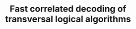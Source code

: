 ---
title: "Fast correlated decoding of transversal logical algorithms"
description: "Quantum error correction (QEC) is required for large-scale computation, but incurs a significant resource overhead. Recent advances have shown that by jointly decoding logical qubits in algorithms composed of transversal gates, the number of syndrome extraction rounds can be reduced by a factor of the code distance d, at the cost of increased classical decoding complexity. Here, we reformulate the problem of decoding transversal circuits by directly decoding relevant logical operator products as they propagate through the circuit. This procedure transforms the decoding task into one closely resembling that of a single-qubit memory propagating through time. The resulting approach leads to fast decoding and reduced problem size while maintaining high performance. Focusing on the surface code, we prove that this method enables fault-tolerant decoding with minimum-weight perfect matching, and benchmark its performance on example circuits including magic state distillation. We find that the threshold is comparable to that of a single-qubit memory, and that the total decoding run time can be, in fact, less than that of conventional lattice surgery. Our approach enables fast correlated decoding, providing a pathway to directly extend single-qubit QEC techniques to transversal algorithms."
selectionPriority: 4
publishDate: "2025-05-19"
authors: "Madelyn Cain*, Dolev Bluvstein*, Chen Zhao*, Shouzhen Gu, Nishad Maskara,
Marcin Kalinowski, Alexandra A. Geim, Aleksander Kubica"
correspondingAuthors: "Mikhail D. Lukin, and Hengyun Zhou"
paperURL: "PDF: https://arxiv.org/abs/2505.13587"
codeURL: ""
webURL: ""
img: "/figs/2025-fast_correlated_decoding.png"
imgAlt: "Fast Correlated Decoding"
pub: ""
dataURL: ""
---